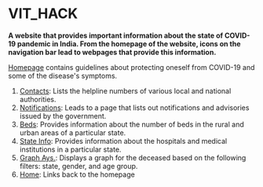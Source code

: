 # VIT_HACK
<b>A website that provides important information about the state of COVID-19 pandemic in India.
From the homepage of the website, icons on the navigation bar lead to webpages that provide this information.</b>

<u>Homepage</u> contains guidelines about protecting oneself from COVID-19 and some of the disease's symptoms.

1. <u>Contacts</u>: Lists the helpline numbers of various local and national authorities.
2. <u>Notifications</u>: Leads to a page that lists out notifications and advisories issued by the government.
3. <u>Beds</u>: Provides information about the number of beds in the rural and urban areas of a particular state.
4. <u>State Info</u>: Provides information about the hospitals and medical institutions in a particular state.
5. <u>Graph Ays.</u>: Displays a graph for the deceased based on the following filters: state, gender, and age group.
6. <u>Home</u>: Links back to the homepage
